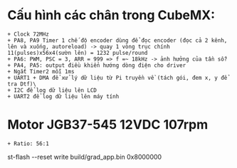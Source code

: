 # Cấu hình các chân trong CubeMX:
	+ Clock 72MHz
	+ PA8, PA9 Timer 1 chế độ encoder dùng để đọc encoder (đọc cả 2 kênh, lên và xuống, autoreload) -> quay 1 vòng trục chính 11(pulses)x56x4(sườn lên) = 1232 pulse/round
	+ PA6: PWM, PSC = 3, ARR = 999 => f =~ 18kHz -> ảnh hưởng của tần số?
	+ PA4, PA5: output điều khiển hướng dòng điện cho driver
	+ Ngắt Timer2 mỗi 1ms
	+ UART1 + DMA để xử lý dữ liệu từ Pi truyền về (tách gói, đem x, y để tra Dtf)\
	+ I2C để log dữ liệu lên LCD
	+ UART2 để log dữ liệu lên máy tính
	
# Motor JGB37-545 12VDC 107rpm
	+ Ratio: 56:1

st-flash --reset write build/grad_app.bin 0x8000000

